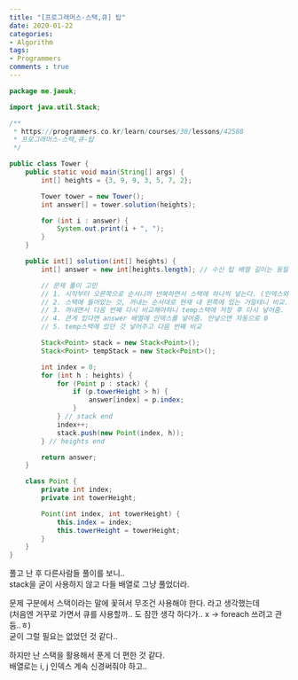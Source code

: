 ```yaml
---
title: "[프로그래머스-스택,큐] 탑"
date: 2020-01-22
categories: 
- Algorithm
tags:
- Programmers
comments : true
---
```



~~~java
package me.jaeuk;

import java.util.Stack;

/**
 * https://programmers.co.kr/learn/courses/30/lessons/42588
 * 프로그래머스-스택,큐-탑
 */

public class Tower {
    public static void main(String[] args) {
        int[] heights = {3, 9, 9, 3, 5, 7, 2};

        Tower tower = new Tower();
        int answer[] = tower.solution(heights);

        for (int i : answer) {
            System.out.print(i + ", ");
        }
    }

    public int[] solution(int[] heights) {
        int[] answer = new int[heights.length]; // 수신 탑 배열 길이는 동일

        // 문제 풀이 고민
        // 1. 시작부터 오른쪽으로 순서니까 반복하면서 스택에 하나씩 넣는다. (인덱스와 탑 높이)
        // 2. 스택에 들어있는 것, 꺼내는 순서대로 현재 내 왼쪽에 있는 거일테니 비교.
        // 3. 꺼내면서 다음 번째 다시 비교해야하니 temp스택에 저장 후 다시 넣어줌. -> stack 도 foreach 가능해서 굳이 필요 없었음.
        // 4. 큰게 있다면 answer 배열에 인덱스를 넣어줌. 안넣으면 자동으로 0
        // 5. temp스택에 있던 것 넣어주고 다음 번째 비교

        Stack<Point> stack = new Stack<Point>();
        Stack<Point> tempStack = new Stack<Point>();

        int index = 0;
        for (int h : heights) {
            for (Point p : stack) {
                if (p.towerHeight > h) {
                    answer[index] = p.index;
                }
            } // stack end
            index++;
            stack.push(new Point(index, h));
        } // heights end

        return answer;
    }

    class Point {
        private int index;
        private int towerHeight;

        Point(int index, int towerHeight) {
            this.index = index;
            this.towerHeight = towerHeight;
        }
    }
}
~~~


풀고 난 후 다른사람들 풀이를 보니..        
stack을 굳이 사용하지 않고 다들 배열로 그냥 풀었더라.               

문제 구분에서 스택이라는 말에 꽃혀서 무조건 사용해야 한다. 라고 생각했는데       
(처음엔 거꾸로 가면서 큐를 사용할까.. 도 잠깐 생각 하다가.. x -> foreach 쓰려고 관둠..ㅎ)     
굳이 그럴 필요는 없었던 것 같다..    

하지만 난 스택을 활용해서 푼게 더 편한 것 같다.        
배열로는 i, j 인덱스 계속 신경써줘야 하고..        

